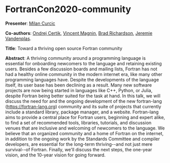 # FortranCon2020-community

**Presenter**: [Milan Curcic](https://github.com/milancurcic)

**Co-authors**:
[Ondrej Certik](https://github.com/certik),
[Vincent Magnin](https://github.com/vmagnin),
[Brad Richardson](https://github.com/everythingfunctional),
[Jeremie Vandenplas](https://github.com/jvdp1).

**Title**: Toward a thriving open source Fortran community

**Abstract**:
A thriving community around a programming language is essential for onboarding
newcomers to the language and retaining existing users.
Besides a few discussion boards and mailing lists, Fortran has not had a
healthy online community in the modern internet era, like many other
programming languages have.
Despite the developments of the language itself, its user base has been
declining as a result.
Many new software projects are now being started in languages like C++, Python,
or Julia, despite Fortran being better suited for the task at hand.
In this talk, we will discuss the need for and the ongoing development of the new
fortran-lang (https://fortran-lang.org) community and its suite of projects
that currently include a standard library, package manager, and a website.
Fortran-lang aims to provide a central place for Fortran users, beginning and
expert alike, to find a set of recommended tools, libraries, tutorials, and
discussion venues that are inclusive and welcoming of newcomers to the language.
We believe that an organized community and a home of Fortran on the internet,
in addition to the ongoing work by the Standards Committee and compiler developers,
are essential for the long-term thriving--and not just mere survival--of Fortran.
Finally, we'll discuss the next steps, the one-year vision, and the 10-year
vision for going forward.

